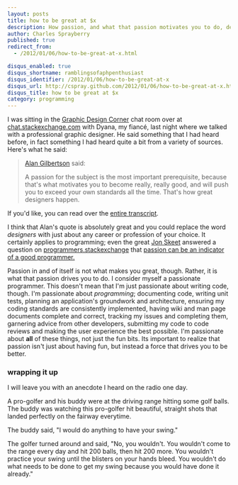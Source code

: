 ```yaml
---
layout: posts
title: how to be great at $x
description: How passion, and what that passion motivates you to do, determines whether you'll be great or not
author: Charles Sprayberry
published: true
redirect_from:
  - /2012/01/06/how-to-be-great-at-x.html

disqus_enabled: true
disqus_shortname: ramblingsofaphpenthusiast
disqus_identifier: /2012/01/06/how-to-be-great-at-x
disqus_url: http://cspray.github.com/2012/01/06/how-to-be-great-at-x.html
disqus_title: how to be great at $x
category: programming
---
```


<p>I was sitting in the <a href="http://chat.stackexchange.com/rooms/1240/graphic-design-corner">Graphic Design Corner</a> chat room over at <a href="http://chat.stackexchange.com/">chat.stackexchange.com</a>
with Dyana, my fiancé, last night where we talked with a professional graphic designer.  He said something
that I had heard before, in fact something I had heard quite a bit from a variety of sources.  Here's what
he said:

<blockquote>
<div><a href="http://graphicdesign.stackexchange.com/users/1286/alan-gilbertson">Alan Gilbertson</a> said:</div>
<p>A passion for the subject is the most important prerequisite, because that's what motivates you to become really, really good, and will push you to exceed your own standards all the time. That's how great designers happen.</p>
</blockquote>

<p>If you'd like, you can read over the <a href="http://chat.stackexchange.com/transcript/message/2911100#2911100">entire
transcript</a>.</p>

<p>I think that Alan's quote is absolutely great and you could replace the word <em>designers</em> with just
about any career or profession of your choice.  It certainly applies to programming; even the great
<a href="http://stackexchange.com/users/11683">Jon Skeet</a> answered a question on <a href="http://programmers.stackexchange.com/">programmers.stackexchange</a>
that <a href="http://programmers.stackexchange.com/a/33817/28038">passion can be an indicator of a good programmer.</a></p>

<p>Passion in and of itself is not what makes you great, though.  Rather, it is what that passion drives you to do.
I consider myself a passionate programmer.  This doesn't mean that I'm just passionate about writing code, though.  I'm
passionate about <em>programming</em>; documenting code, writing unit tests, planning an application's groundwork and architecture,
ensuring my coding standards are consistently implemented, having wiki and man page documents complete and
correct, tracking my issues and completing them, garnering advice from other developers, submitting my code
to code reviews and making the user experience the best possible.  I'm passionate about <strong>all</strong> of
these things, not just the fun bits.  Its important to realize that passion isn't just about having fun, but instead a force that drives you to be better.</p>

<h3>wrapping it up</h3>

<p>I will leave you with an anecdote I heard on the radio one day.</p>

<p>A pro-golfer and his buddy were at the driving range hitting some golf balls.  The buddy was watching this pro-golfer hit beautiful, straight
shots that landed perfectly on the fairway everytime.</p>
<p>The buddy said, "I would do anything to have your swing."</p>
<p>The golfer turned around and said, "No, you wouldn't.  You wouldn't come to the range every day and hit 200 balls,
then hit 200 more.  You wouldn't practice your swing until the blisters on your hands bleed.  You wouldn't do what
needs to be done to get my swing because you would have done it already."</p>
